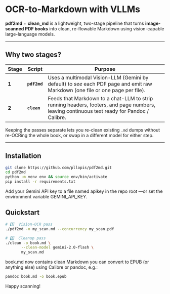 # OCR-to-Markdown with VLLMs

**pdf2md** + **clean_md** is a lightweight, two-stage pipeline that turns **image-scanned PDF books** into clean, re-flowable Markdown using vision-capable large-language models.

---

## Why two stages?

| Stage | Script | Purpose |
|-------|--------|---------|
| **1** | **`pdf2md`** | Uses a multimodal Vision-LLM (Gemini by default) to *see* each PDF page and emit raw Markdown (one file or one page per file). |
| **2** | **`clean`** | Feeds that Markdown to a chat-LLM to strip running headers, footers, and page numbers, leaving continuous text ready for Pandoc / Calibre. |

Keeping the passes separate lets you re-clean existing `.md` dumps without re-OCRing the whole book, or swap in a different model for either step.

---

## Installation

```bash
git clone https://github.com/pllopis/pdf2md.git
cd pdf2md
python -m venv env && source env/bin/activate
pip install -r requirements.txt
```

Add your Gemini API key to a file named apikey in the repo root
—or set the environment variable GEMINI_API_KEY.

## Quickstart

```bash
# 1️⃣  Vision-OCR pass
./pdf2md -o my_scan.md --concurrency my_scan.pdf 

# 2️⃣  Cleanup pass
./clean -o book.md \
       --clean-model gemini-2.0-flash \
       my_scan.md
```

book.md now contains clean Markdown you can convert to EPUB (or anything else) using Calibre or pandoc, e.g.:

```bash
pandoc book.md -o book.epub
```

Happy scanning!